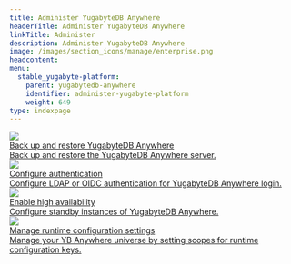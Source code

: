 ```yaml
---
title: Administer YugabyteDB Anywhere
headerTitle: Administer YugabyteDB Anywhere
linkTitle: Administer
description: Administer YugabyteDB Anywhere
image: /images/section_icons/manage/enterprise.png
headcontent:
menu:
  stable_yugabyte-platform:
    parent: yugabytedb-anywhere
    identifier: administer-yugabyte-platform
    weight: 649
type: indexpage
---
```


<div class="row">

  <div class="col-12 col-md-6 col-lg-12 col-xl-6">
    <a class="section-link icon-offset" href="back-up-restore-yp/">
      <div class="head">
        <img class="icon" src="/images/section_icons/manage/backup.png" aria-hidden="true" />
        <div class="title">Back up and restore YugabyteDB Anywhere</div>
      </div>
      <div class="body">
        Back up and restore the YugabyteDB Anywhere server.
      </div>
    </a>
  </div>

  <div class="col-12 col-md-6 col-lg-12 col-xl-6">
    <a class="section-link icon-offset" href="ldap-authentication/">
      <div class="head">
        <img class="icon" src="/images/section_icons/secure/authentication.png" aria-hidden="true" />
        <div class="title">Configure authentication</div>
      </div>
      <div class="body">
       Configure LDAP or OIDC authentication for YugabyteDB Anywhere login.
      </div>
    </a>
  </div>

  <div class="col-12 col-md-6 col-lg-12 col-xl-6">
    <a class="section-link icon-offset" href="high-availability/">
      <div class="head">
        <img class="icon" src="/images/section_icons/deploy/manual-deployment.png" aria-hidden="true" />
        <div class="title">Enable high availability</div>
      </div>
      <div class="body">
        Configure standby instances of YugabyteDB Anywhere.
      </div>
    </a>
  </div>

  <div class="col-12 col-md-6 col-lg-12 col-xl-6">
    <a class="section-link icon-offset" href="manage-runtime-config/">
      <div class="head">
        <img class="icon" src="/images/section_icons/manage/enterprise.png" aria-hidden="true" />
        <div class="title">Manage runtime configuration settings</div>
      </div>
      <div class="body">
        Manage your YB Anywhere universe by setting scopes for runtime configuration keys.
      </div>
    </a>
  </div>

</div>
